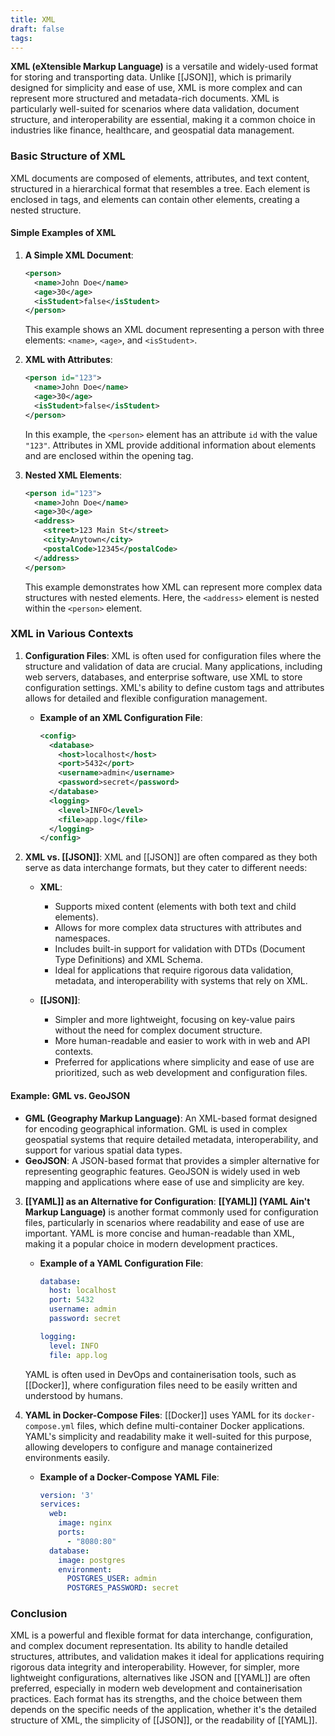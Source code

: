 ```yaml
---
title: XML
draft: false
tags:
---
```

 **XML (eXtensible Markup Language)** is a versatile and widely-used format for storing and transporting data. Unlike [[JSON]], which is primarily designed for simplicity and ease of use, XML is more complex and can represent more structured and metadata-rich documents. XML is particularly well-suited for scenarios where data validation, document structure, and interoperability are essential, making it a common choice in industries like finance, healthcare, and geospatial data management.

### **Basic Structure of XML**

XML documents are composed of elements, attributes, and text content, structured in a hierarchical format that resembles a tree. Each element is enclosed in tags, and elements can contain other elements, creating a nested structure.

#### **Simple Examples of XML**

1. **A Simple XML Document**:
   ```xml
   <person>
     <name>John Doe</name>
     <age>30</age>
     <isStudent>false</isStudent>
   </person>
   ```
   This example shows an XML document representing a person with three elements: `<name>`, `<age>`, and `<isStudent>`.

2. **XML with Attributes**:
   ```xml
   <person id="123">
     <name>John Doe</name>
     <age>30</age>
     <isStudent>false</isStudent>
   </person>
   ```
   In this example, the `<person>` element has an attribute `id` with the value `"123"`. Attributes in XML provide additional information about elements and are enclosed within the opening tag.

3. **Nested XML Elements**:
   ```xml
   <person id="123">
     <name>John Doe</name>
     <age>30</age>
     <address>
       <street>123 Main St</street>
       <city>Anytown</city>
       <postalCode>12345</postalCode>
     </address>
   </person>
   ```
   This example demonstrates how XML can represent more complex data structures with nested elements. Here, the `<address>` element is nested within the `<person>` element.

### **XML in Various Contexts**

1. **Configuration Files**:
   XML is often used for configuration files where the structure and validation of data are crucial. Many applications, including web servers, databases, and enterprise software, use XML to store configuration settings. XML's ability to define custom tags and attributes allows for detailed and flexible configuration management.

   - **Example of an XML Configuration File**:
     ```xml
     <config>
       <database>
         <host>localhost</host>
         <port>5432</port>
         <username>admin</username>
         <password>secret</password>
       </database>
       <logging>
         <level>INFO</level>
         <file>app.log</file>
       </logging>
     </config>
     ```

2. **XML vs. [[JSON]]**:
   XML and [[JSON]] are often compared as they both serve as data interchange formats, but they cater to different needs:
   - **XML**: 
     - Supports mixed content (elements with both text and child elements).
     - Allows for more complex data structures with attributes and namespaces.
     - Includes built-in support for validation with DTDs (Document Type Definitions) and XML Schema.
     - Ideal for applications that require rigorous data validation, metadata, and interoperability with systems that rely on XML.

   - **[[JSON]]**:
     - Simpler and more lightweight, focusing on key-value pairs without the need for complex document structure.
     - More human-readable and easier to work with in web and API contexts.
     - Preferred for applications where simplicity and ease of use are prioritized, such as web development and configuration files.

#### **Example: GML vs. GeoJSON**
- **GML (Geography Markup Language)**: An XML-based format designed for encoding geographical information. GML is used in complex geospatial systems that require detailed metadata, interoperability, and support for various spatial data types.
- **GeoJSON**: A JSON-based format that provides a simpler alternative for representing geographic features. GeoJSON is widely used in web mapping and applications where ease of use and simplicity are key.

3. **[[YAML]] as an Alternative for Configuration**:
   **[[YAML]] (YAML Ain't Markup Language)** is another format commonly used for configuration files, particularly in scenarios where readability and ease of use are important. YAML is more concise and human-readable than XML, making it a popular choice in modern development practices.

   - **Example of a YAML Configuration File**:
     ```yaml
     database:
       host: localhost
       port: 5432
       username: admin
       password: secret

     logging:
       level: INFO
       file: app.log
     ```

   YAML is often used in DevOps and containerisation tools, such as [[Docker]], where configuration files need to be easily written and understood by humans.

4. **YAML in Docker-Compose Files**:
   [[Docker]] uses YAML for its `docker-compose.yml` files, which define multi-container Docker applications. YAML's simplicity and readability make it well-suited for this purpose, allowing developers to configure and manage containerized environments easily.

   - **Example of a Docker-Compose YAML File**:
     ```yaml
     version: '3'
     services:
       web:
         image: nginx
         ports:
           - "8080:80"
       database:
         image: postgres
         environment:
           POSTGRES_USER: admin
           POSTGRES_PASSWORD: secret
     ```

### **Conclusion**

XML is a powerful and flexible format for data interchange, configuration, and complex document representation. Its ability to handle detailed structures, attributes, and validation makes it ideal for applications requiring rigorous data integrity and interoperability. However, for simpler, more lightweight configurations, alternatives like JSON and [[YAML]] are often preferred, especially in modern web development and containerisation practices. Each format has its strengths, and the choice between them depends on the specific needs of the application, whether it's the detailed structure of XML, the simplicity of [[JSON]], or the readability of [[YAML]].